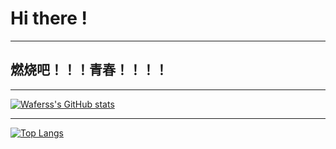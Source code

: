 # Hi there !

---

## 燃烧吧！！！青春！！！！

---

[![Waferss's GitHub stats](https://github-readme-stats.vercel.app/api?username=waferss&show_icons=true)](https://github.com/waferss)

---

[![Top Langs](https://github-readme-stats.vercel.app/api/top-langs/?username=waferss)](https://github.com/waferss)
